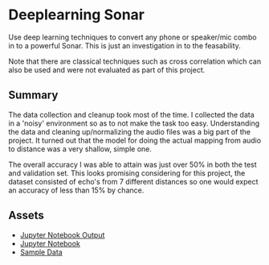 # Deeplearning Sonar

Use deep learning techniques to convert any phone or speaker/mic combo in to a powerful Sonar. This is just an investigation in to the feasability. 

Note that there are classical techniques such as cross correlation which can also be used and were not evaluated as part of this project. 

## Summary

The data collection and cleanup took most of the time. I collected the data in a 'noisy' environment so as to not make the task too easy. Understanding the data and cleaning up/normalizing the audio files was a big part of the project. It turned out that the model for doing the actual mapping from audio to distance was a very shallow, simple one. 

The overall accuracy I was able to attain was just over 50% in both the test and validation set. This looks promising considering for this project, the dataset consisted of echo's from 7 different distances so one would expect an accuracy of less than 15% by chance. 

## Assets

* [Jupyter Notebook Output](http://htmlpreview.github.io/?https://github.com/hashfunction/deeplearning_sonar/blob/master/Audio_Echo_Detection.html)
* [Jupyter Notebook](Audio_Echo_Detection.ipynb)
* [Sample Data](data/)
